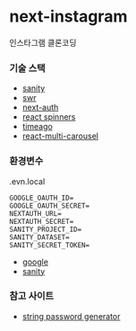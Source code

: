 # next-instagram

인스타그램 클론코딩

### 기술 스택

- [sanity](https://www.sanity.io/docs)
- [swr](https://swr.vercel.app/ko)
- [next-auth](https://next-auth.js.org/)
- [react spinners](https://www.davidhu.io/react-spinners/)
- [timeago](https://github.com/hustcc/timeago.js)
- [react-multi-carousel](https://github.com/YIZHUANG/react-multi-carousel)

### 환경변수

.evn.local

```
GOOGLE_OAUTH_ID=
GOOGLE_OAUTH_SECRET=
NEXTAUTH_URL=
NEXTAUTH_SECRET=
SANITY_PROJECT_ID=
SANITY_DATASET=
SANITY_SECRET_TOKEN=
```

- [google](https://console.cloud.google.com/apis/credentials?hl=ko&project=next-instagram-392304)
- [sanity](https://www.sanity.io/manage)

### 참고 사이트

- [string password generator](https://www.strongpasswordgenerator.org/)
